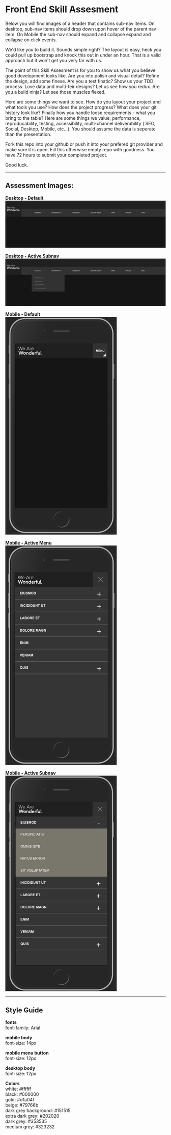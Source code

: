 # Front End Skill Assesment

Below you will find images of a header that contains sub-nav items. On desktop, sub-nav items should drop down upon hover of the parent nav item. On Mobile the sub-nav should expand and collapse expand and collapse on click events. 
 
We'd like you to build it. Sounds simple right? The layout is easy, heck you could pull up bootstrap and knock this out in under an hour. That is a valid approach but it won't get you very far with us.

The point of this Skill Assesment is for you to show us what you believe good development looks like. Are you into polish and visual detail? Refine the design, add some finese. Are you a test finatic? Show us your TDD process. Love data and multi-teir designs? Let us see how you redux. Are you a build ninja? Let see those muscles flexed.

Here are some things we want to see. How do you layout your project and what tools you use? How does the project progress? What does your git history look like? Finally how you handle loose requirements - what you bring to the table? Here are some things we value; performance, reproducability, testing, accessibility, multi-channel deliverability ( SEO, Social, Desktop, Mobile, etc...). You should assume the data is seperate than the presentation.

Fork this repo into your github or push it into your prefered git provider and make sure it is open. Fill this otherwise empty repo with goodness. You have 72 hours to submit your completed project.

Good luck.

---

## Assessment Images:
**Desktop - Default**  
![Wonderful Desktop](./wonderful-desktop.png)

**Desktop - Active Subnav**  
![Wonderful Desktop Active Subnav](./wonderful-desktop-active-subnav.png)

**Mobile - Default**  
<img src="./wonderful-mobile.png" alt="Wonderful Mobile" width="350"/>

**Mobile - Active Menu**  
<img src="./wonderful-mobile-active-menu.png" alt="Wonderful Mobile Active Menu" width="350"/>

**Mobile - Active Subnav**  
<img src="./wonderful-mobile-active-subnav.png" alt="Wonderful Mobile Active Subnav" width="350"/>

---

## Style Guide
**fonts**  
font-family: Arial  
  
**mobile body**  
font-size: 14px  
  
**mobile menu button**  
font-size: 12px  
  
**desktop body**  
font-size: 12px  
  
**Colors**  
white: #ffffff  
black: #000000  
gold: #d1a04f  
beige: #79766b  
dark grey background: #151515  
extra dark grey: #202020  
dark grey: #353535  
medium grey: #323232  
